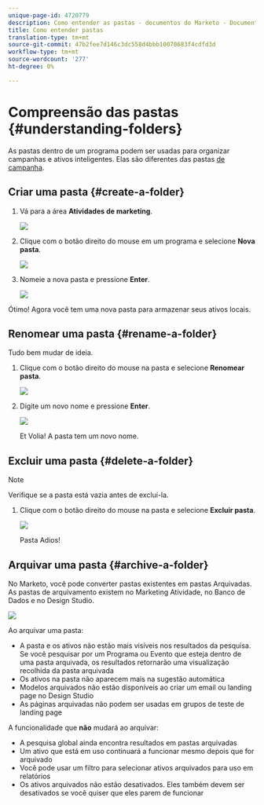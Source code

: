```yaml
---
unique-page-id: 4720779
description: Como entender as pastas - documentos do Marketo - Documentação do produto
title: Como entender pastas
translation-type: tm+mt
source-git-commit: 47b2fee7d146c3dc558d4bbb10070683f4cdfd3d
workflow-type: tm+mt
source-wordcount: '277'
ht-degree: 0%

---
```



# Compreensão das pastas {#understanding-folders}

As pastas dentro de um programa podem ser usadas para organizar campanhas e ativos inteligentes. Elas são diferentes das pastas [de campanha](create-new-campaign-folder.md).

## Criar uma pasta {#create-a-folder}

1. Vá para a área **Atividades de marketing**.

   ![](assets/ma.png)

1. Clique com o botão direito do mouse em um programa e selecione **Nova pasta**.

   ![](assets/image2015-4-20-18-3a45-3a14.png)

1. Nomeie a nova pasta e pressione **Enter**.

   ![](assets/image2015-4-20-18-3a46-3a57.png)

Ótimo! Agora você tem uma nova pasta para armazenar seus ativos locais.

## Renomear uma pasta {#rename-a-folder}

Tudo bem mudar de ideia.

1. Clique com o botão direito do mouse na pasta e selecione **Renomear pasta**.

   ![](assets/image2015-4-20-18-3a49-3a10.png)

1. Digite um novo nome e pressione **Enter**.

   ![](assets/image2015-4-20-18-3a52-3a30.png)

   Et Volia! A pasta tem um novo nome.

## Excluir uma pasta {#delete-a-folder}

>[!NOTE]
>
>Verifique se a pasta está vazia antes de excluí-la.

1. Clique com o botão direito do mouse na pasta e selecione **Excluir pasta**.

   ![](assets/image2015-4-20-18-3a55-3a51.png)

   Pasta Adios!

## Arquivar uma pasta {#archive-a-folder}

No Marketo, você pode converter pastas existentes em pastas Arquivadas. As pastas de arquivamento existem no Marketing Atividade, no Banco de Dados e no Design Studio.

![](assets/image2015-4-20-19-3a3-3a46.png)

Ao arquivar uma pasta:

* A pasta e os ativos não estão mais visíveis nos resultados da pesquisa. Se você pesquisar por um Programa ou Evento que esteja dentro de uma pasta arquivada, os resultados retornarão uma visualização recolhida da pasta arquivada
* Os ativos na pasta não aparecem mais na sugestão automática
* Modelos arquivados não estão disponíveis ao criar um email ou landing page no Design Studio
* As páginas arquivadas não podem ser usadas em grupos de teste de landing page

A funcionalidade que **não** mudará ao arquivar:

* A pesquisa global ainda encontra resultados em pastas arquivadas
* Um ativo que está em uso continuará a funcionar mesmo depois que for arquivado
* Você pode usar um filtro para selecionar ativos arquivados para uso em relatórios
* Os ativos arquivados não estão desativados. Eles também devem ser desativados se você quiser que eles parem de funcionar

